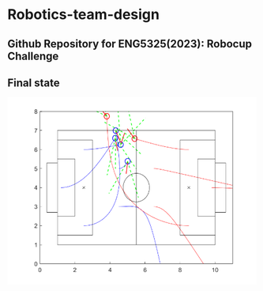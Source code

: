 # Robotics-team-design

## Github Repository for ENG5325(2023): Robocup Challenge

## Final state

![FinalState](/Images/Finalstate.png)